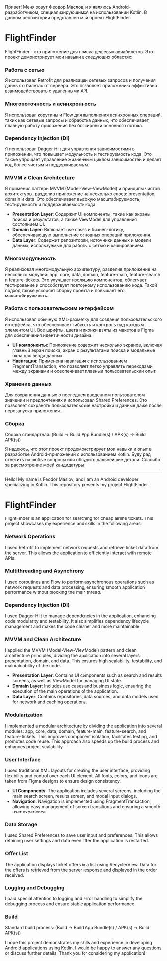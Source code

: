 Привет! Меня зовут Феодор Маслов, и я являюсь Android-разработчиком, специализирующимся на использовании Kotlin. В данном репозитории представлен мой проект FlightFinder.

# FlightFinder

FlightFinder - это приложение для поиска дешевых авиабилетов. Этот проект демонстрирует мои навыки в следующих областях:

### Работа с сетью
Я использовал Retrofit для реализации сетевых запросов и получения данных о билетах от сервера. Это позволяет приложению эффективно взаимодействовать с удаленными API.

### Многопоточность и асинхронность
Я использовал корутины и Flow для выполнения асинхронных операций, таких как сетевые запросы и обработка данных, что обеспечивает плавную работу приложения без блокировки основного потока.

### Dependency Injection (DI)
Я использовал Dagger Hilt для управления зависимостями в приложении, что повышает модульность и тестируемость кода. Это также упрощает управление жизненным циклом зависимостей и делает код более чистым и поддерживаемым.

### MVVM и Clean Architecture
Я применил паттерн MVVM (Model-View-ViewModel) и принципы чистой архитектуры, разделив приложение на несколько слоев: presentation, domain и data. Это обеспечивает высокую масштабируемость, тестируемость и поддерживаемость кода.

- **Presentation Layer**: Содержит UI-компоненты, такие как экраны поиска и результатов, а также ViewModel для управления состоянием UI.
- **Domain Layer**: Включает use cases и бизнес-логику, обеспечивающую выполнение основных операций приложения.
- **Data Layer**: Содержит репозитории, источники данных и модели данных, используемые для работы с сетью и кэшированием.

### Многомодульность
Я реализовал многомодульную архитектуру, разделив приложение на несколько модулей: app, core, data, domain, feature-main, feature-search и feature-tickets. Это улучшает изоляцию компонентов, облегчает тестирование и способствует повторному использованию кода. Такой подход также ускоряет сборку проекта и повышает его масштабируемость.

### Работа с пользовательским интерфейсом
Я использовал обычную XML-разметку для создания пользовательского интерфейса, что обеспечивает гибкость и контроль над каждым элементом UI. Все шрифты, цвета и иконки взяты из макетов в Figma для обеспечения идентичности дизайна.

- **UI-компоненты**: Приложение содержит несколько экранов, включая главный экран поиска, экран с результатами поиска и модальные окна для ввода данных.
- **Навигация**: Применена навигация с использованием FragmentTransaction, что позволяет легко управлять переходами между экранами и обеспечивает плавный пользовательский опыт.

### Хранение данных
Для сохранения данных о последнем введенном пользователем значении и предпочтениях я использовал Shared Preferences. Это позволяет сохранять пользовательские настройки и данные даже после перезапуска приложения.


### Сборка
Сборка стандартная: (Build -> Build App Bundle(s) / APK(s) -> Build APK(s))

Я надеюсь, что этот проект продемонстрирует мои навыки и опыт в разработке Android-приложений с использованием Kotlin. Буду рад ответить на любые вопросы или обсудить дальнейшие детали. Спасибо за рассмотрение моей кандидатуры!

*************************

Hello! My name is Feodor Maslov, and I am an Android developer specializing in Kotlin. This repository presents my project FlightFinder.

# FlightFinder

FlightFinder is an application for searching for cheap airline tickets. This project showcases my experience and skills in the following areas:

### Network Operations
I used Retrofit to implement network requests and retrieve ticket data from the server. This allows the application to efficiently interact with remote APIs.

### Multithreading and Asynchrony
I used coroutines and Flow to perform asynchronous operations such as network requests and data processing, ensuring smooth application performance without blocking the main thread.

### Dependency Injection (DI)
I used Dagger Hilt to manage dependencies in the application, enhancing code modularity and testability. It also simplifies dependency lifecycle management and makes the code cleaner and more maintainable.

### MVVM and Clean Architecture
I applied the MVVM (Model-View-ViewModel) pattern and clean architecture principles, dividing the application into several layers: presentation, domain, and data. This ensures high scalability, testability, and maintainability of the code.

- **Presentation Layer**: Contains UI components such as search and results screens, as well as ViewModel for managing UI state.
- **Domain Layer**: Includes use cases and business logic, ensuring the execution of the main operations of the application.
- **Data Layer**: Contains repositories, data sources, and data models used for network and caching operations.

### Modularization
I implemented a modular architecture by dividing the application into several modules: app, core, data, domain, feature-main, feature-search, and feature-tickets. This improves component isolation, facilitates testing, and promotes code reuse. This approach also speeds up the build process and enhances project scalability.

### User Interface
I used traditional XML layouts for creating the user interface, providing flexibility and control over each UI element. All fonts, colors, and icons are taken from Figma designs to ensure design consistency.

- **UI Components**: The application includes several screens, including the main search screen, results screen, and modal input dialogs.
- **Navigation**: Navigation is implemented using FragmentTransaction, allowing easy management of screen transitions and ensuring a smooth user experience.

### Data Storage
I used Shared Preferences to save user input and preferences. This allows retaining user settings and data even after the application is restarted.

### Offer List
The application displays ticket offers in a list using RecyclerView. Data for the offers is retrieved from the server response and displayed in the order received.

### Logging and Debugging
I paid special attention to logging and error handling to simplify the debugging process and ensure stable application performance.

### Build
Standard build process: (Build -> Build App Bundle(s) / APK(s) -> Build APK(s))

I hope this project demonstrates my skills and experience in developing Android applications using Kotlin. I would be happy to answer any questions or discuss further details. Thank you for considering my application!

